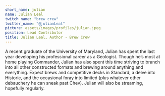 ```yaml
---
short_name: julian
name: Julian Leal
twitch_name: "brew_crew"
twitter_name: "@julianLeal"
picture: assets/images/profiles/julian.jpeg
position: Lead Contributor
title: Julian Leal, Author - Brew Crew
---
```

A recent graduate of the University of Maryland, Julian has spent the last year developing his professional career as a Geologist. Though he’s most at home playing Commander, Julian has also spent this time striving to branch into all other constructed formats and brewing around anything and everything. Expect brews and competitive decks in Standard, a delve into Historic, and the occasional foray into limited (plus whatever other debauchery he can sneak past Chev). Julian will also be streaming, hopefully regularly. 